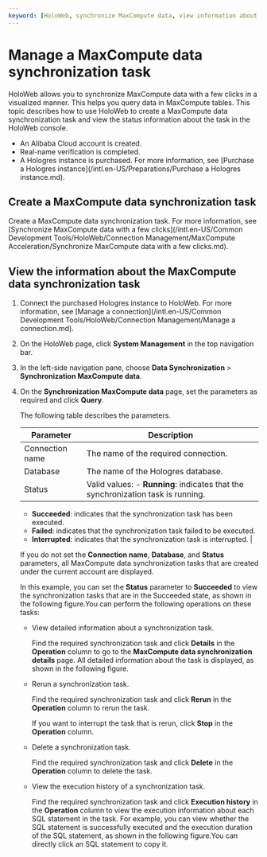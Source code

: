```yaml
---
keyword: [HoloWeb, synchronize MaxCompute data, view information about a MaxCompute data synchronization task]
---
```


# Manage a MaxCompute data synchronization task

HoloWeb allows you to synchronize MaxCompute data with a few clicks in a visualized manner. This helps you query data in MaxCompute tables. This topic describes how to use HoloWeb to create a MaxCompute data synchronization task and view the status information about the task in the HoloWeb console.

-   An Alibaba Cloud account is created.
-   Real-name verification is completed.
-   A Hologres instance is purchased. For more information, see [Purchase a Hologres instance](/intl.en-US/Preparations/Purchase a Hologres instance.md).

## Create a MaxCompute data synchronization task

Create a MaxCompute data synchronization task. For more information, see [Synchronize MaxCompute data with a few clicks](/intl.en-US/Common Development Tools/HoloWeb/Connection Management/MaxCompute Acceleration/Synchronize MaxCompute data with a few clicks.md).

## View the information about the MaxCompute data synchronization task

1.  Connect the purchased Hologres instance to HoloWeb. For more information, see [Manage a connection](/intl.en-US/Common Development Tools/HoloWeb/Connection Management/Manage a connection.md).

2.  On the HoloWeb page, click **System Management** in the top navigation bar.

3.  In the left-side navigation pane, choose **Data Synchronization** \> **Synchronization MaxCompute data**.

4.  On the **Synchronization MaxCompute data** page, set the parameters as required and click **Query**.

    The following table describes the parameters.

    |Parameter|Description|
    |---------|-----------|
    |Connection name|The name of the required connection.|
    |Database|The name of the Hologres database.|
    |Status|Valid values:    -   **Running**: indicates that the synchronization task is running.
    -   **Succeeded**: indicates that the synchronization task has been executed.
    -   **Failed**: indicates that the synchronization task failed to be executed.
    -   **Interrupted**: indicates that the synchronization task is interrupted. |

    If you do not set the **Connection name**, **Database**, and **Status** parameters, all MaxCompute data synchronization tasks that are created under the current account are displayed.

    In this example, you can set the **Status** parameter to **Succeeded** to view the synchronization tasks that are in the Succeeded state, as shown in the following figure.You can perform the following operations on these tasks:

    -   View detailed information about a synchronization task.

        Find the required synchronization task and click **Details** in the **Operation** column to go to the **MaxCompute data synchronization details** page. All detailed information about the task is displayed, as shown in the following figure.

    -   Rerun a synchronization task.

        Find the required synchronization task and click **Rerun** in the **Operation** column to rerun the task.

        If you want to interrupt the task that is rerun, click **Stop** in the **Operation** column.

    -   Delete a synchronization task.

        Find the required synchronization task and click **Delete** in the **Operation** column to delete the task.

    -   View the execution history of a synchronization task.

        Find the required synchronization task and click **Execution history** in the **Operation** column to view the execution information about each SQL statement in the task. For example, you can view whether the SQL statement is successfully executed and the execution duration of the SQL statement, as shown in the following figure.You can directly click an SQL statement to copy it.


